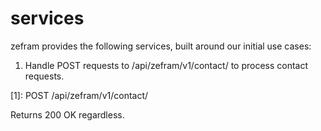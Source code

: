 # services #

zefram provides the following services, built around our initial use cases:

1. Handle POST requests to /api/zefram/v1/contact/ to process contact requests.

[1]: POST /api/zefram/v1/contact/

Returns 200 OK regardless.
